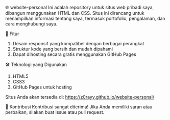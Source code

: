 🌐 website-personal
Ini adalah repository untuk situs web pribadi saya, dibangun menggunakan HTML dan CSS. Situs ini dirancang untuk menampilkan informasi tentang saya, termasuk portofolio, pengalaman, dan cara menghubungi saya.

🚀 Fitur
1. Desain responsif yang kompatibel dengan berbagai perangkat
2. Struktur kode yang bersih dan mudah dipahami
3. Dapat dihosting secara gratis menggunakan GitHub Pages

🛠️ Teknologi yang Digunakan
1. HTML5
2. CSS3
3. GitHub Pages untuk hosting

Situs Anda akan tersedia di: https://z0rayy.github.io/website-personal/

🙌 Kontribusi
Kontribusi sangat diterima! Jika Anda memiliki saran atau perbaikan, silakan buat issue atau pull request.
